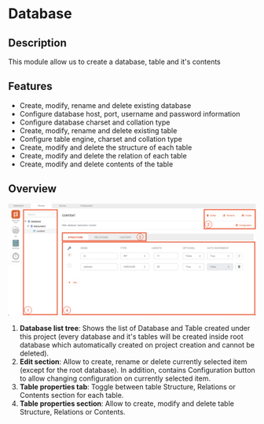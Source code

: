 # Database

## Description

This module allow us to create a database, table and it's contents

## Features

- Create, modify, rename and delete existing database
- Configure database host, port, username and password information
- Configure database charset and collation type
- Create, modify, rename and delete existing table
- Configure table engine, charset and collation type
- Create, modify and delete the structure of each table
- Create, modify and delete the relation of each table
- Create, modify and delete contents of the table

## Overview

![Database Overview](General-overview.png)

1. **Database list tree**: Shows the list of Database and Table created under this project (every database and it's tables will be created inside root database which automatically created on project creation and cannot be deleted).
2. **Edit section**: Allow to create, rename or delete currently selected item (except for the root database). In addition,
   contains Configuration button to allow changing configuration on currently selected item.
3. **Table properties tab**: Toggle between table Structure, Relations or Contents section for each table.
4. **Table properties section**: Allow to create, modify and delete table Structure, Relations or Contents.
